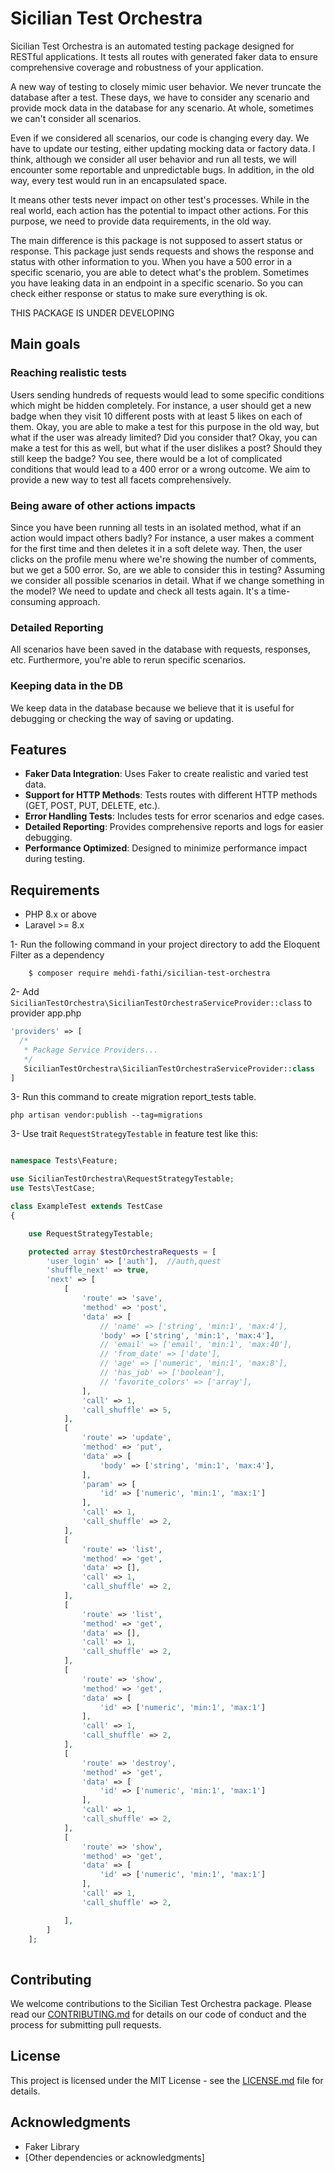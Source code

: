 # Sicilian Test Orchestra

Sicilian Test Orchestra is an automated testing package designed for RESTful applications. It tests all routes with
generated faker data to ensure comprehensive coverage and robustness of your application.

A new way of testing to closely mimic user behavior. We never truncate the database after a test. These days, we have to
consider any scenario and provide mock data in the database for any scenario. At whole, sometimes we can't consider all
scenarios.

Even if we considered all scenarios, our code is changing every day. We have to update our testing, either updating
mocking data or factory data. I think, although we consider all user behavior and run all tests, we will encounter some
reportable and unpredictable bugs. In addition, in the old way, every test would run in an encapsulated space.

It means other tests never impact on other test's processes. While in the real world, each action has the potential to
impact other actions. For this purpose, we need to provide data requirements, in the old way.

The main difference is this package is not supposed to assert status or response. This package just sends requests and
shows the response and status with other information to you. When you have a 500 error in a specific scenario, you are
able to detect what's the problem. Sometimes you have leaking data in an endpoint in a specific scenario. So you can
check either response or status to make sure everything is ok.

THIS PACKAGE IS UNDER DEVELOPING

## Main goals

### Reaching realistic tests

Users sending hundreds of requests would lead to some specific conditions which might be hidden completely. For
instance, a user should get a new badge when they visit 10 different posts with at least 5 likes on each of them. Okay,
you are able to make a test for this purpose in the old way, but what if the user was already limited? Did you consider
that? Okay, you can make a test for this as well, but what if the user dislikes a post? Should they still keep the
badge? You see, there would be a lot of complicated conditions that would lead to a 400 error or a wrong outcome. We aim
to provide a new way to test all facets comprehensively.

### Being aware of other actions impacts

Since you have been running all tests in an isolated method, what if an action would impact others badly? For instance,
a user makes a comment for the first time and then deletes it in a soft delete way. Then, the user clicks on the profile
menu where we're showing the number of comments, but we get a 500 error. So, are we able to consider this in testing?
Assuming we consider all possible scenarios in detail. What if we change something in the model? We need to update and
check all tests again. It's a time-consuming approach.

### Detailed Reporting

All scenarios have been saved in the database with requests, responses, etc. Furthermore, you're able to rerun specific
scenarios.

### Keeping data in the DB

We keep data in the database because we believe that it is useful for debugging or checking the way of saving or
updating.

## Features

- **Faker Data Integration**: Uses Faker to create realistic and varied test data.
- **Support for HTTP Methods**: Tests routes with different HTTP methods (GET, POST, PUT, DELETE, etc.).
- **Error Handling Tests**: Includes tests for error scenarios and edge cases.
- **Detailed Reporting**: Provides comprehensive reports and logs for easier debugging.
- **Performance Optimized**: Designed to minimize performance impact during testing.

## Requirements

- PHP 8.x or above
- Laravel >= 8.x

1- Run the following command in your project directory to add the Eloquent Filter as a dependency

        $ composer require mehdi-fathi/sicilian-test-orchestra

2- Add `SicilianTestOrchestra\SicilianTestOrchestraServiceProvider::class` to provider app.php

   ```php
   'providers' => [
     /*
      * Package Service Providers...
      */
      SicilianTestOrchestra\SicilianTestOrchestraServiceProvider::class
   ]
   ```

3- Run this command to create migration report_tests table.

    php artisan vendor:publish --tag=migrations

3- Use trait `RequestStrategyTestable` in feature test like this:

```php

namespace Tests\Feature;

use SicilianTestOrchestra\RequestStrategyTestable;
use Tests\TestCase;

class ExampleTest extends TestCase
{

    use RequestStrategyTestable;

    protected array $testOrchestraRequests = [
        'user_login' => ['auth'],  //auth,quest
        'shuffle_next' => true,
        'next' => [
            [
                'route' => 'save',
                'method' => 'post',
                'data' => [
                    // 'name' => ['string', 'min:1', 'max:4'],
                    'body' => ['string', 'min:1', 'max:4'],
                    // 'email' => ['email', 'min:1', 'max:40'],
                    // 'from_date' => ['date'], 
                    // 'age' => ['numeric', 'min:1', 'max:8'],
                    // 'has_job' => ['boolean'],
                    // 'favorite_colors' => ['array'],
                ],
                'call' => 1,
                'call_shuffle' => 5,
            ],
            [
                'route' => 'update',
                'method' => 'put',
                'data' => [
                    'body' => ['string', 'min:1', 'max:4'],
                ],
                'param' => [
                    'id' => ['numeric', 'min:1', 'max:1']
                ],
                'call' => 1,
                'call_shuffle' => 2,
            ],
            [
                'route' => 'list',
                'method' => 'get',
                'data' => [],
                'call' => 1,
                'call_shuffle' => 2,
            ],
            [
                'route' => 'list',
                'method' => 'get',
                'data' => [],
                'call' => 1,
                'call_shuffle' => 2,
            ],
            [
                'route' => 'show',
                'method' => 'get',
                'data' => [
                    'id' => ['numeric', 'min:1', 'max:1']
                ],
                'call' => 1,
                'call_shuffle' => 2,
            ],
            [
                'route' => 'destroy',
                'method' => 'get',
                'data' => [
                    'id' => ['numeric', 'min:1', 'max:1']
                ],
                'call' => 1,
                'call_shuffle' => 2,
            ],
            [
                'route' => 'show',
                'method' => 'get',
                'data' => [
                    'id' => ['numeric', 'min:1', 'max:1']
                ],
                'call' => 1,
                'call_shuffle' => 2,

            ],
        ]
    ];
    


```

## Contributing

We welcome contributions to the Sicilian Test Orchestra package. Please read our [CONTRIBUTING.md](CONTRIBUTING.md) for details
on our code of conduct and the process for submitting pull requests.

## License

This project is licensed under the MIT License - see the [LICENSE.md](LICENSE.md) file for details.

## Acknowledgments

- Faker Library
- [Other dependencies or acknowledgments]
